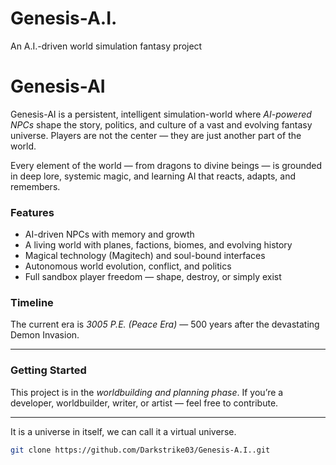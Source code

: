# Genesis-A.I.
An A.I.-driven world simulation fantasy project
# Genesis-AI

Genesis-AI is a persistent, intelligent simulation-world where *AI-powered NPCs* shape the story, politics, and culture of a vast and evolving fantasy universe. Players are not the center — they are just another part of the world.

Every element of the world — from dragons to divine beings — is grounded in deep lore, systemic magic, and learning AI that reacts, adapts, and remembers.

### Features

- AI-driven NPCs with memory and growth
- A living world with planes, factions, biomes, and evolving history
- Magical technology (Magitech) and soul-bound interfaces
- Autonomous world evolution, conflict, and politics
- Full sandbox player freedom — shape, destroy, or simply exist

### Timeline

The current era is *3005 P.E. (Peace Era)* — 500 years after the devastating Demon Invasion.

---

### Getting Started

This project is in the *worldbuilding and planning phase*. If you’re a developer, worldbuilder, writer, or artist — feel free to contribute.

---
It is a universe in itself, we can call it a virtual universe. 

```bash
git clone https://github.com/Darkstrike03/Genesis-A.I..git
